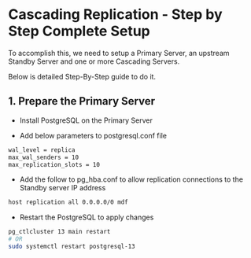 # Cascading Replication - Step by Step Complete Setup

To accomplish this, we need to setup a Primary Server, an upstream Standby Server and one or more Cascading Servers.

Below is detailed Step-By-Step guide to do it.

## 1. Prepare the Primary Server

* Install PostgreSQL on the Primary Server

* Add below parameters to postgresql.conf file

```sh
wal_level = replica
max_wal_senders = 10
max_replication_slots = 10
```

* Add the follow to pg_hba.conf to allow replication connections to the Standby server IP address

```sh
host replication all 0.0.0.0/0 mdf
```

* Restart the PostgreSQL to apply changes
```sh
pg_ctlcluster 13 main restart
# OR
sudo systemctl restart postgresql-13
```